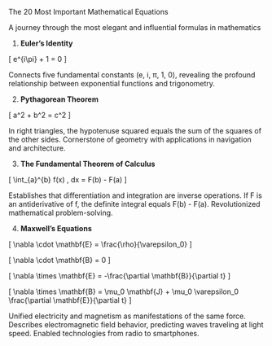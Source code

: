 The 20 Most Important Mathematical Equations

A journey through the most elegant and influential formulas in mathematics

1. **Euler’s Identity**

\[ e^{i\pi} + 1 = 0 \]

Connects five fundamental constants (e, i, π, 1, 0), revealing the profound relationship between exponential functions and trigonometry.

2. **Pythagorean Theorem**

\[ a^2 + b^2 = c^2 \]

In right triangles, the hypotenuse squared equals the sum of the squares of the other sides. Cornerstone of geometry with applications in navigation and architecture.

3. **The Fundamental Theorem of Calculus**

\[ \int_{a}^{b} f(x) \, dx = F(b) - F(a) \]

Establishes that differentiation and integration are inverse operations. If F is an antiderivative of f, the definite integral equals F(b) - F(a). Revolutionized mathematical problem-solving.

4. **Maxwell’s Equations**

\[ \nabla \cdot \mathbf{E} = \frac{\rho}{\varepsilon_0} \]

\[ \nabla \cdot \mathbf{B} = 0 \]

\[ \nabla \times \mathbf{E} = -\frac{\partial \mathbf{B}}{\partial t} \]

\[ \nabla \times \mathbf{B} = \mu_0 \mathbf{J} + \mu_0 \varepsilon_0 \frac{\partial \mathbf{E}}{\partial t} \]

Unified electricity and magnetism as manifestations of the same force. Describes electromagnetic field behavior, predicting waves traveling at light speed. Enabled technologies from radio to smartphones.